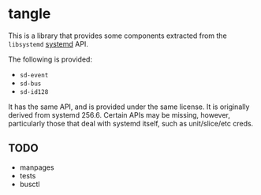 # tangle

This is a library that provides some components extracted from the
`libsystemd` [systemd](https://systemd.io) API.

The following is provided:

* `sd-event`
* `sd-bus`
* `sd-id128`

It has the same API, and is provided under the same license. It is originally
derived from systemd 256.6. Certain APIs may be missing, however, particularly
those that deal with systemd itself, such as unit/slice/etc creds.

## TODO

* manpages
* tests
* busctl
